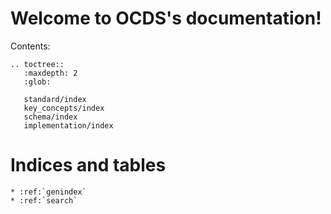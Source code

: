 Welcome to OCDS's documentation!
================================

Contents:

```eval_rst
.. toctree::
   :maxdepth: 2
   :glob:

   standard/index
   key_concepts/index
   schema/index
   implementation/index
```



Indices and tables
==================

```eval_rst
* :ref:`genindex`
* :ref:`search`
```

